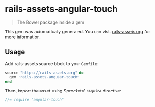 # rails-assets-angular-touch

> The Bower package inside a gem

This gem was automatically generated. You can visit [rails-assets.org](https://rails-assets.org) for more information.

## Usage

Add rails-assets source block to your `Gemfile`:

```ruby
source "https://rails-assets.org" do
  gem "rails-assets-angular-touch"
end

```

Then, import the asset using Sprockets’ `require` directive:

```js
//= require "angular-touch"
```
